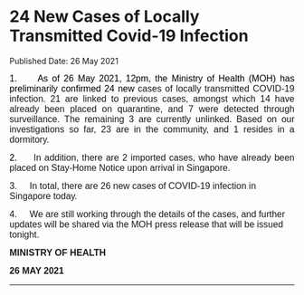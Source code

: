 <html>
    <meta http-equiv="Content-Type" content="text/html; charset=utf-8"/>
    <meta charset="utf-8"/>
    <title>24 New Cases of Locally Transmitted Covid-19 Infection</title>
    <body><h1>24 New Cases of Locally Transmitted Covid-19 Infection</h1>
    <p>Published Date: 26 May 2021</p> <p style="text-align: justify;"><span style="font-size: 16px; font-family: Arial;"><span style="color: black;">1.&nbsp; &nbsp; &nbsp;As of 26 May 2021, 12pm, the Ministry of Health (MOH) has preliminarily confirmed 24 new </span></span><span style="font-size: 16px; font-family: Arial;"><span>cases of locally transmitted COVID-19 infection.&nbsp;</span></span><span style="font-size: 16px; font-family: Arial;"><span><span class="bumpedfont15">21&nbsp;are linked to previous cases, amongst which 14 have already been placed on quarantine, and 7 were detected through surveillance.</span></span></span><span style="font-size: 16px; font-family: Arial;"><span><span><span class="bumpedfont15"> </span></span></span></span><span style="font-size: 16px; font-family: Arial;"><span><span>The remaining 3 are currently unlinked.&nbsp;</span></span></span><span style="font-size: 16px; font-family: Arial;"><span>Based on our investigations so far, 23 are </span></span><span style="font-size: 16px; font-family: Arial;"><span>in the community, and 1 resides in a dormitory.</span></span></p> <p style="text-align: justify;"><span style="font-size: 16px; font-family: Arial;"><span><span style="color: black;">2.&nbsp; &nbsp; &nbsp;</span></span></span><span style="text-align: left; font-size: 16px; font-family: Arial;">In addition, there are 2 imported cases, who have already been placed on Stay-Home Notice upon arrival in Singapore</span><span style="text-align: left; font-size: 16px; font-family: Arial;">.</span></p><p><p><span style="font-size: 16px; font-family: Arial;">3.&nbsp; &nbsp; &nbsp;</span><span style="font-size: 16px; font-family: Arial;">In total, there are 26 new cases of COVID-19 infection in Singapore today.</span></p></p><p><p><span style="font-size: 16px; font-family: Arial;">4.&nbsp; &nbsp; &nbsp;</span><span style="font-size: 16px; font-family: Arial;">We are still working through the details of the cases, and further updates will be shared via the MOH press release that will be issued tonight.</span><span style="text-align: justify; font-size: 16px; font-family: Arial;"></span></p></p> <div style="padding: 0in 0in 1pt; border-top: none; border-right: none; border-bottom-width: 1pt; border-bottom-style: solid; border-left: none;"> <p style="padding: 0in; border: none;"><span style="font-size: 16px; font-family: Arial;"><strong>MINISTRY OF HEALTH</strong></span></p> <p style="padding: 0in; border: none;"><span style="font-size: 16px; font-family: Arial;"><strong>26 MAY 2021</strong></span></p> </div></body>
</html>